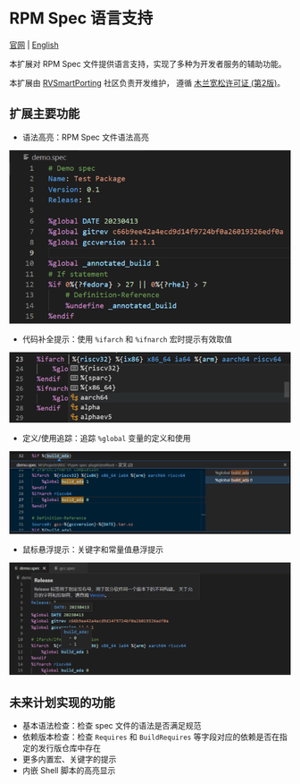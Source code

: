 # RPM Spec 语言支持

[官网](https://gitee.com/rvsmart-porting/rpm-spec-extension) | [English](README.md)

本扩展对 RPM Spec 文件提供语言支持，实现了多种为开发者服务的辅助功能。

本扩展由 [RVSmartPorting](https://gitee.com/rvsmart-porting) 社区负责开发维护，
遵循 [木兰宽松许可证 (第2版)](http://license.coscl.org.cn/MulanPSL2)。

## 扩展主要功能

+ 语法高亮：RPM Spec 文件语法高亮

![Highlight](./resource/readme-highlight.png)

+ 代码补全提示：使用 `%ifarch` 和 `%ifnarch` 宏时提示有效取值

![Completion](./resource/readme-completion.png)

+ 定义/使用追踪：追踪 `%global` 变量的定义和使用

![Definition/Reference](./resource/readme-defRef.png)

+ 鼠标悬浮提示：关键字和常量值悬浮提示

![Hover Tips](./resource/readme-hover.png)

## 未来计划实现的功能

+ 基本语法检查：检查 spec 文件的语法是否满足规范
+ 依赖版本检查：检查 `Requires` 和 `BuildRequires` 等字段对应的依赖是否在指定的发行版仓库中存在
+ 更多内置宏、关键字的提示
+ 内嵌 Shell 脚本的高亮显示
